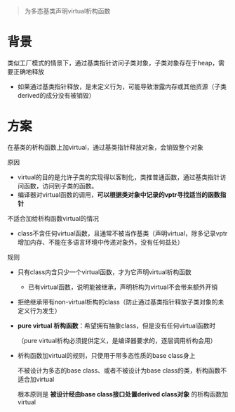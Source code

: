 > 为多态基类声明virtual析构函数

# 背景

类似工厂模式的情景下，通过基类指针访问子类对象，子类对象存在于heap，需要正确地释放

- 如果通过基类指针释放，是未定义行为，可能导致泄露内存或其他资源（子类derived的成分没有被销毁）

# 方案

在基类的析构函数上加virtual，通过基类指针释放对象，会销毁整个对象



原因

- virtual的目的是允许子类的实现得以客制化，类推普通函数，通过基类指针访问函数，访问到子类的函数。
- 编译器对virtual函数的调用，**可以根据类对象中记录的vptr寻找适当的函数指针**

不适合加给析构函数virtual的情况

- class不含任何virtual函数，且通常不被当作基类（声明virtual，除多记录vptr增加内存、不能在多语言环境中传递对象外，没有任何益处）

规则

- 只有class内含只少一个virtual函数，才为它声明virtual析构函数

  - 已有virtual函数，说明能被继承，声明析构为virtual不会带来额外开销

- 拒绝继承带有non-virtual析构的class（防止通过基类指针释放子类对象的未定义行为发生）

- **pure virtual 析构函数**：希望拥有抽象class，但是没有任何virtual函数时

  （pure virtual析构必须提供定义，是编译器要求的，逐层调用析构会用）

- 析构函数加virtual的规则，只使用于带多态性质的base class身上

  不被设计为多态的base class、或者不被设计为base class的类，析构函数不适合加virtual

  根本原则是 **被设计经由base class接口处置derived class对象** 的析构函数加virtual

